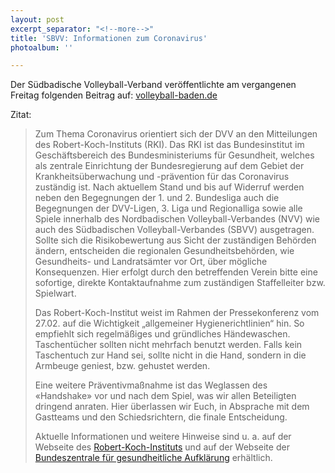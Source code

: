 ```yaml
---
layout: post
excerpt_separator: "<!--more-->"
title: 'SBVV: Informationen zum Coronavirus'
photoalbum: ''

---
```

Der Südbadische Volleyball-Verband veröffentlichte am vergangenen Freitag folgenden Beitrag auf: [volleyball-baden.de]()
<!--more-->

Zitat:

> Zum Thema Coronavirus orientiert sich der DVV an den Mitteilungen des Robert-Koch-Instituts (RKI). Das RKI ist das Bundesinstitut im Geschäftsbereich des Bundesministeriums für Gesundheit, welches als zentrale Einrichtung der Bundesregierung auf dem Gebiet der Krankheitsüberwachung und -prävention für das Coronavirus zuständig ist. Nach aktuellem Stand und bis auf Widerruf werden neben den Begegnungen der 1. und 2. Bundesliga auch die Begegnungen der DVV-Ligen, 3. Liga und Regionalliga sowie alle Spiele innerhalb des Nordbadischen Volleyball-Verbandes (NVV) wie auch des Südbadischen Volleyball-Verbandes (SBVV) ausgetragen. Sollte sich die Risikobewertung aus Sicht der zuständigen Behörden ändern, entscheiden die regionalen Gesundheitsbehörden, wie Gesundheits- und Landratsämter vor Ort, über mögliche Konsequenzen. Hier erfolgt durch den betreffenden Verein bitte eine sofortige, direkte Kontaktaufnahme zum zuständigen Staffelleiter bzw. Spielwart.
>
> Das Robert-Koch-Institut weist im Rahmen der Pressekonferenz vom 27.02. auf die Wichtigkeit „allgemeiner Hygienerichtlinien“ hin. So empfiehlt sich regelmäßiges und gründliches Händewaschen. Taschentücher sollten nicht mehrfach benutzt werden. Falls kein Taschentuch zur Hand sei, sollte nicht in die Hand, sondern in die Armbeuge geniest, bzw. gehustet werden.
>
> Eine weitere Präventivmaßnahme ist das Weglassen des «Handshake» vor und nach dem Spiel, was wir allen Beteiligten dringend anraten. Hier überlassen wir Euch, in Absprache mit dem Gastteams und den Schiedsrichtern, die finale Entscheidung.
>
> Aktuelle Informationen und weitere Hinweise sind u. a. auf der Webseite des [Robert-Koch-Instituts](http://www.rki.de/) und auf der Webseite der [Bundeszentrale für gesundheitliche Aufklärung](http://www.bzga.de/) erhältlich.
